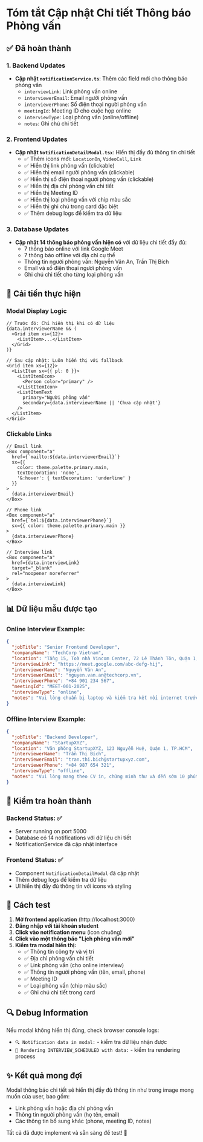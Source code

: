 # Tóm tắt Cập nhật Chi tiết Thông báo Phỏng vấn

## ✅ Đã hoàn thành

### 1. Backend Updates
- **Cập nhật `notificationService.ts`**: Thêm các field mới cho thông báo phỏng vấn
  - `interviewLink`: Link phỏng vấn online
  - `interviewerEmail`: Email người phỏng vấn  
  - `interviewerPhone`: Số điện thoại người phỏng vấn
  - `meetingId`: Meeting ID cho cuộc họp online
  - `interviewType`: Loại phỏng vấn (online/offline)
  - `notes`: Ghi chú chi tiết

### 2. Frontend Updates  
- **Cập nhật `NotificationDetailModal.tsx`**: Hiển thị đầy đủ thông tin chi tiết
  - ✅ Thêm icons mới: `LocationOn`, `VideoCall`, `Link`
  - ✅ Hiển thị link phỏng vấn (clickable)
  - ✅ Hiển thị email người phỏng vấn (clickable)
  - ✅ Hiển thị số điện thoại người phỏng vấn (clickable)
  - ✅ Hiển thị địa chỉ phỏng vấn chi tiết
  - ✅ Hiển thị Meeting ID
  - ✅ Hiển thị loại phỏng vấn với chip màu sắc
  - ✅ Hiển thị ghi chú trong card đặc biệt
  - ✅ Thêm debug logs để kiểm tra dữ liệu

### 3. Database Updates
- **Cập nhật 14 thông báo phỏng vấn hiện có** với dữ liệu chi tiết đầy đủ:
  - 7 thông báo online với link Google Meet
  - 7 thông báo offline với địa chỉ cụ thể
  - Thông tin người phỏng vấn: Nguyễn Văn An, Trần Thị Bích
  - Email và số điện thoại người phỏng vấn
  - Ghi chú chi tiết cho từng loại phỏng vấn

## 🔧 Cải tiến thực hiện

### Modal Display Logic
```tsx
// Trước đó: Chỉ hiển thị khi có dữ liệu
{data.interviewerName && (
  <Grid item xs={12}>
    <ListItem>...</ListItem>
  </Grid>
)}

// Sau cập nhật: Luôn hiển thị với fallback
<Grid item xs={12}>
  <ListItem sx={{ pl: 0 }}>
    <ListItemIcon>
      <Person color="primary" />
    </ListItemIcon>
    <ListItemText 
      primary="Người phỏng vấn"
      secondary={data.interviewerName || 'Chưa cập nhật'}
    />
  </ListItem>
</Grid>
```

### Clickable Links
```tsx
// Email link
<Box component="a" 
  href={`mailto:${data.interviewerEmail}`}
  sx={{ 
    color: theme.palette.primary.main,
    textDecoration: 'none',
    '&:hover': { textDecoration: 'underline' }
  }}
>
  {data.interviewerEmail}
</Box>

// Phone link  
<Box component="a" 
  href={`tel:${data.interviewerPhone}`}
  sx={{ color: theme.palette.primary.main }}
>
  {data.interviewerPhone}
</Box>

// Interview link
<Box component="a" 
  href={data.interviewLink} 
  target="_blank" 
  rel="noopener noreferrer"
>
  {data.interviewLink}
</Box>
```

## 📊 Dữ liệu mẫu được tạo

### Online Interview Example:
```json
{
  "jobTitle": "Senior Frontend Developer",
  "companyName": "TechCorp Vietnam", 
  "location": "Tầng 15, Toà nhà Vincom Center, 72 Lê Thánh Tôn, Quận 1, TP.HCM",
  "interviewLink": "https://meet.google.com/abc-defg-hij",
  "interviewerName": "Nguyễn Văn An",
  "interviewerEmail": "nguyen.van.an@techcorp.vn",
  "interviewerPhone": "+84 901 234 567",
  "meetingId": "MEET-001-2025",
  "interviewType": "online",
  "notes": "Vui lòng chuẩn bị laptop và kiểm tra kết nối internet trước 15 phút..."
}
```

### Offline Interview Example:
```json
{
  "jobTitle": "Backend Developer",
  "companyName": "StartupXYZ",
  "location": "Văn phòng StartupXYZ, 123 Nguyễn Huệ, Quận 1, TP.HCM", 
  "interviewerName": "Trần Thị Bích",
  "interviewerEmail": "tran.thi.bich@startupxyz.com",
  "interviewerPhone": "+84 987 654 321",
  "interviewType": "offline",
  "notes": "Vui lòng mang theo CV in, chứng minh thư và đến sớm 10 phút..."
}
```

## 🎯 Kiểm tra hoàn thành

### Backend Status: ✅
- Server running on port 5000
- Database có 14 notifications với dữ liệu chi tiết
- NotificationService đã cập nhật interface

### Frontend Status: ✅  
- Component `NotificationDetailModal` đã cập nhật
- Thêm debug logs để kiểm tra dữ liệu
- UI hiển thị đầy đủ thông tin với icons và styling

## 🚀 Cách test

1. **Mở frontend application** (http://localhost:3000)
2. **Đăng nhập với tài khoản student**
3. **Click vào notification menu** (icon chuông)
4. **Click vào một thông báo "Lịch phỏng vấn mới"**
5. **Kiểm tra modal hiển thị:**
   - ✅ Thông tin công ty và vị trí
   - ✅ Địa chỉ phỏng vấn chi tiết
   - ✅ Link phỏng vấn (cho online interview)
   - ✅ Thông tin người phỏng vấn (tên, email, phone)
   - ✅ Meeting ID
   - ✅ Loại phỏng vấn (chip màu sắc)
   - ✅ Ghi chú chi tiết trong card

## 🔍 Debug Information

Nếu modal không hiển thị đúng, check browser console logs:
- `🔍 Notification data in modal:` - kiểm tra dữ liệu nhận được
- `🎯 Rendering INTERVIEW_SCHEDULED with data:` - kiểm tra rendering process

## ✨ Kết quả mong đợi

Modal thông báo chi tiết sẽ hiển thị đầy đủ thông tin như trong image mong muốn của user, bao gồm:
- Link phỏng vấn hoặc địa chỉ phỏng vấn
- Thông tin người phỏng vấn (họ tên, email)  
- Các thông tin bổ sung khác (phone, meeting ID, notes)

Tất cả đã được implement và sẵn sàng để test! 🎉
